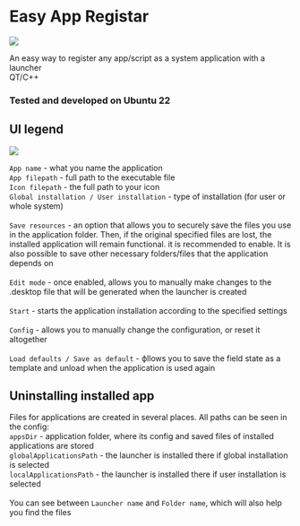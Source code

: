 # Easy App Registar
![](https://raw.githubusercontent.com/Neuroborus/goldenrandom/main/docs/doc.gif)

An easy way to register any app/script as a system application with a launcher </br>
QT/C++ </br>

### Tested and developed on Ubuntu 22

## UI legend

![](https://raw.githubusercontent.com/Neuroborus/goldenrandom/main/docs/ui.png)

`App name` - what you name the application </br>
`App filepath` - full path to the executable file </br>
`Icon filepath` - the full path to your icon </br>
`Global installation / User installation` - type of installation (for user or whole system) </br>
</br>
`Save resources` - an option that allows you to securely save the files you use in the application folder. Then, if the original specified files are lost, the installed application will remain functional. it is recommended to enable. It is also possible to save other necessary folders/files that the application depends on </br>
</br>
`Edit mode` - once enabled, allows you to manually make changes to the .desktop file that will be generated when the launcher is created </br>
</br>
`Start` - starts the application installation according to the specified settings </br>
</br>
`Config` - allows you to manually change the configuration, or reset it altogether </br>
</br>
`Load defaults / Save as default` - фllows you to save the field state as a template and unload when the application is used again </br>

## Uninstalling installed app
Files for applications are created in several places. All paths can be seen in the config: </br>
`appsDir` - application folder, where its config and saved files of installed applications are stored </br>
`globalApplicationsPath` - the launcher is installed there if global installation is selected </br>
`localApplicationsPath` - the launcher is installed there if user installation is selected </br>
</br>
You can see between `Launcher name` and `Folder name`, which will also help you find the files </br>
